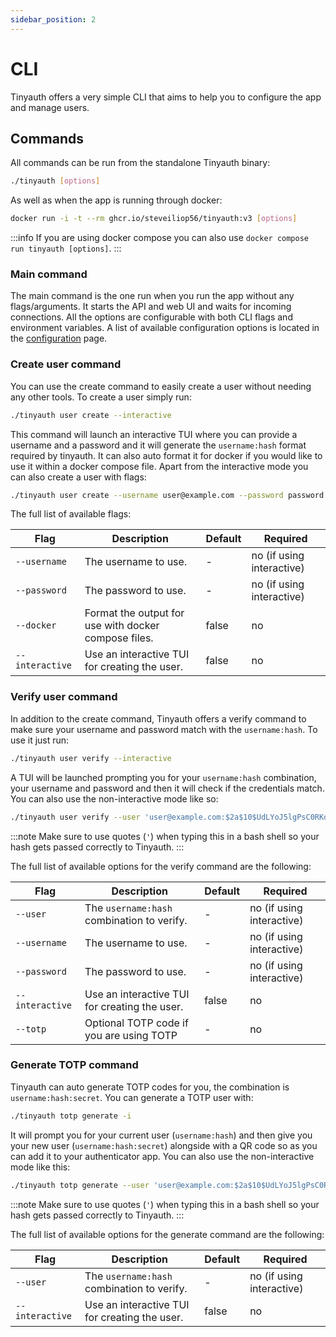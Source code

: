 ```yaml
---
sidebar_position: 2
---
```


# CLI

Tinyauth offers a very simple CLI that aims to help you to configure the app and manage users.

## Commands

All commands can be run from the standalone Tinyauth binary:

```sh
./tinyauth [options]
```

As well as when the app is running through docker:

```sh
docker run -i -t --rm ghcr.io/steveiliop56/tinyauth:v3 [options]
```

:::info
If you are using docker compose you can also use `docker compose run tinyauth [options]`.
:::

### Main command

The main command is the one run when you run the app without any flags/arguments. It starts the API and web UI and waits for incoming connections. All the options are configurable with both CLI flags and environment variables. A list of available configuration options is located in the [configuration](./configuration.md) page.

### Create user command

You can use the create command to easily create a user without needing any other tools. To create a user simply run:

```sh
./tinyauth user create --interactive
```

This command will launch an interactive TUI where you can provide a username and a password and it will generate the `username:hash` format required by tinyauth. It can also auto format it for docker if you would like to use it within a docker compose file. Apart from the interactive mode you can also create a user with flags:

```sh
./tinyauth user create --username user@example.com --password password
```

The full list of available flags:

| Flag            | Description                                          | Default | Required                  |
| --------------- | ---------------------------------------------------- | ------- | ------------------------- |
| `--username`    | The username to use.                                 | -       | no (if using interactive) |
| `--password`    | The password to use.                                 | -       | no (if using interactive) |
| `--docker`      | Format the output for use with docker compose files. | false   | no                        |
| `--interactive` | Use an interactive TUI for creating the user.        | false   | no                        |

### Verify user command

In addition to the create command, Tinyauth offers a verify command to make sure your username and password match with the `username:hash`. To use it just run:

```sh
./tinyauth user verify --interactive
```

A TUI will be launched prompting you for your `username:hash` combination, your username and password and then it will check if the credentials match. You can also use the non-interactive mode like so:

```sh
./tinyauth user verify --user 'user@example.com:$2a$10$UdLYoJ5lgPsC0RKqYH/jMua7zIn0g9kPqWmhYayJYLaZQ/FTmH2/u' --username user@example.com --password password --totp 123456
```

:::note
Make sure to use quotes (`'`) when typing this in a bash shell so your hash gets passed correctly to Tinyauth.
:::

The full list of available options for the verify command are the following:

| Flag            | Description                                   | Default | Required                  |
| --------------- | --------------------------------------------- | ------- | ------------------------- |
| `--user`        | The `username:hash` combination to verify.    | -       | no (if using interactive) |
| `--username`    | The username to use.                          | -       | no (if using interactive) |
| `--password`    | The password to use.                          | -       | no (if using interactive) |
| `--interactive` | Use an interactive TUI for creating the user. | false   | no                        |
| `--totp`        | Optional TOTP code if you are using TOTP      | -       | no                        |

### Generate TOTP command

Tinyauth can auto generate TOTP codes for you, the combination is `username:hash:secret`. You can generate a TOTP user with:

```sh
./tinyauth totp generate -i
```

It will prompt you for your current user (`username:hash`) and then give you your new user (`username:hash:secret`) alongside with a QR code so as you can add it to your authenticator app. You can also use the non-interactive mode like this:

```sh
./tinyauth totp generate --user 'user@example.com:$2a$10$UdLYoJ5lgPsC0RKqYH/jMua7zIn0g9kPqWmhYayJYLaZQ/FTmH2/u'
```

:::note
Make sure to use quotes (`'`) when typing this in a bash shell so your hash gets passed correctly to Tinyauth.
:::

The full list of available options for the generate command are the following:

| Flag            | Description                                   | Default | Required                  |
| --------------- | --------------------------------------------- | ------- | ------------------------- |
| `--user`        | The `username:hash` combination to verify.    | -       | no (if using interactive) |
| `--interactive` | Use an interactive TUI for creating the user. | false   | no                        |
